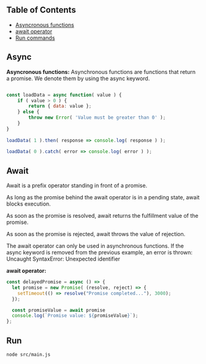 ## Table of Contents

- [Asyncronous functions](#async)
- [await operator](#await)
- [Run commands](#run)

## Async

**Asyncronous functions:**
Asynchronous functions are functions that return a promise. We denote them by using the async keyword.

```javascript

const loadData = async function( value ) {
    if ( value > 0 ) {
        return { data: value };
    } else {
        throw new Error( 'Value must be greater than 0' );
    }
}
 
loadData( 1 ).then( response => console.log( response ) );
 
loadData( 0 ).catch( error => console.log( error ) );
```

## Await
Await is a prefix operator standing in front of a promise.

As long as the promise behind the await operator is in a pending state, await blocks execution.

As soon as the promise is resolved, await returns the fulfillment value of the promise.

As soon as the promise is rejected, await throws the value of rejection.

The await operator can only be used in asynchronous functions. If the async keyword is removed from the previous example, an error is thrown:
Uncaught SyntaxError: Unexpected identifier

**await operator:**
```js
const delayedPromise = async () => {
  let promise = new Promise( (resolve, reject) => {
    setTimeout(() => resolve("Promise completed..."), 3000);
  });

  const promiseValue = await promise
  console.log(`Promise value: ${promiseValue}`);
};
```

## Run

```
node src/main.js
```
